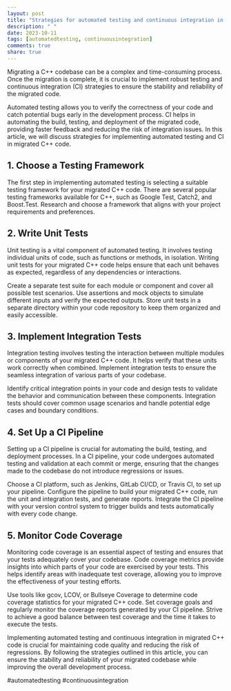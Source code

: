 ```yaml
---
layout: post
title: "Strategies for automated testing and continuous integration in migrated C++ code"
description: " "
date: 2023-10-11
tags: [automatedtesting, continuousintegration]
comments: true
share: true
---
```


Migrating a C++ codebase can be a complex and time-consuming process. Once the migration is complete, it is crucial to implement robust testing and continuous integration (CI) strategies to ensure the stability and reliability of the migrated code.

Automated testing allows you to verify the correctness of your code and catch potential bugs early in the development process. CI helps in automating the build, testing, and deployment of the migrated code, providing faster feedback and reducing the risk of integration issues. In this article, we will discuss strategies for implementing automated testing and CI in migrated C++ code.

## 1. Choose a Testing Framework

The first step in implementing automated testing is selecting a suitable testing framework for your migrated C++ code. There are several popular testing frameworks available for C++, such as Google Test, Catch2, and Boost.Test. Research and choose a framework that aligns with your project requirements and preferences.

## 2. Write Unit Tests

Unit testing is a vital component of automated testing. It involves testing individual units of code, such as functions or methods, in isolation. Writing unit tests for your migrated C++ code helps ensure that each unit behaves as expected, regardless of any dependencies or interactions.

Create a separate test suite for each module or component and cover all possible test scenarios. Use assertions and mock objects to simulate different inputs and verify the expected outputs. Store unit tests in a separate directory within your code repository to keep them organized and easily accessible.

## 3. Implement Integration Tests

Integration testing involves testing the interaction between multiple modules or components of your migrated C++ code. It helps verify that these units work correctly when combined. Implement integration tests to ensure the seamless integration of various parts of your codebase.

Identify critical integration points in your code and design tests to validate the behavior and communication between these components. Integration tests should cover common usage scenarios and handle potential edge cases and boundary conditions.

## 4. Set Up a CI Pipeline

Setting up a CI pipeline is crucial for automating the build, testing, and deployment processes. In a CI pipeline, your code undergoes automated testing and validation at each commit or merge, ensuring that the changes made to the codebase do not introduce regressions or issues.

Choose a CI platform, such as Jenkins, GitLab CI/CD, or Travis CI, to set up your pipeline. Configure the pipeline to build your migrated C++ code, run the unit and integration tests, and generate reports. Integrate the CI pipeline with your version control system to trigger builds and tests automatically with every code change.

## 5. Monitor Code Coverage

Monitoring code coverage is an essential aspect of testing and ensures that your tests adequately cover your codebase. Code coverage metrics provide insights into which parts of your code are exercised by your tests. This helps identify areas with inadequate test coverage, allowing you to improve the effectiveness of your testing efforts.

Use tools like gcov, LCOV, or Bullseye Coverage to determine code coverage statistics for your migrated C++ code. Set coverage goals and regularly monitor the coverage reports generated by your CI pipeline. Strive to achieve a good balance between test coverage and the time it takes to execute the tests.

Implementing automated testing and continuous integration in migrated C++ code is crucial for maintaining code quality and reducing the risk of regressions. By following the strategies outlined in this article, you can ensure the stability and reliability of your migrated codebase while improving the overall development process.

\#automatedtesting #continuousintegration